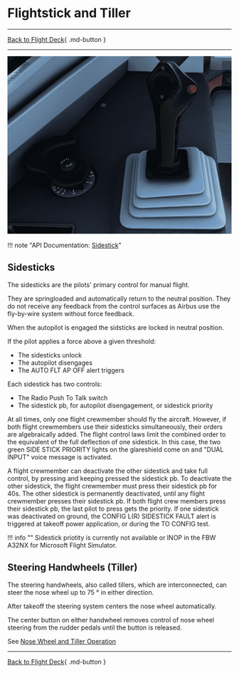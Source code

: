 # Flightstick and Tiller

---

[Back to Flight Deck](../index.md){ .md-button }

---

![Console Sidestick and Tiller](../../../assets/a32nx-briefing/console/lateral-console.png)

!!! note "API Documentation: [Sidestick](../../../../fbw-a32nx/a32nx-api/a32nx-flightdeck-api.md#side-stick)"

## Sidesticks

The sidesticks are the pilots' primary control for manual flight. 

They are springloaded and automatically return to the neutral position. They do not receive any feedback from the 
control surfaces as Airbus use the fly-by-wire system without force feedback.

When the autopilot is engaged the sidsticks are locked in neutral position. 

If the pilot applies a force above a given threshold:

- The sidesticks unlock
- The autopilot disengages
- The AUTO FLT AP OFF alert triggers

Each sidestick has two controls:

- The Radio Push To Talk switch
- The sidestick pb, for autopilot disengagement, or sidestick priority

At all times, only one flight crewmember should fly the aircraft. However, if both flight crewmembers use their sidesticks simultaneously, their orders are algebraically added. The flight control laws limit the combined order to the equivalent of the full deflection of one sidestick. In this case, the two green SIDE STICK PRIORITY lights on the glareshield come on and "DUAL INPUT" voice message is activated.

A flight crewmember can deactivate the other sidestick and take full control, by pressing and keeping pressed the sidestick pb. To deactivate the other sidestick, the flight crewmember must press their sidestick pb for 40s. The other sidestick is permanently deactivated, until any flight crewmember presses their sidestick pb. If both flight crew members press their sidestick pb, the last pilot to press gets the priority. If one sidestick was deactivated on ground, the CONFIG L(R) SIDESTICK FAULT alert is triggered at takeoff power application, or during the TO CONFIG test.

!!! info ""
    Sidestick priotity is currently not available or INOP in the FBW A32NX for Microsoft Flight Simulator.

## Steering Handwheels (Tiller)

The steering handwheels, also called tillers, which are interconnected, can steer the nose wheel up to 75 ° in either direction. 

After takeoff the steering system centers the nose wheel automatically.

The center button on either handwheel removes control of nose wheel steering from the rudder pedals until the button is released.

See [Nose Wheel and Tiller Operation](../../../../fbw-a32nx/feature-guides/nw-tiller.md)


---

[Back to Flight Deck](../index.md){ .md-button }
